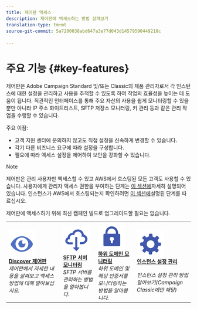 ```yaml
---
title: 제어판 액세스
description: 제어판에 액세스하는 방법 살펴보기
translation-type: tm+mt
source-git-commit: 5a7200038abd647a3e77d043d14579590449218c

---
```



# 주요 기능 {#key-features}

제어판은 Adobe Campaign Standard 및/또는 Classic의 제품 관리자로서 각 인스턴스에 대한 설정을 관리하고 사용을 추적할 수 있도록 하여 작업의 효율성을 높이는 데 도움이 됩니다. 직관적인 인터페이스를 통해 주요 자산의 사용을 쉽게 모니터링할 수 있을 뿐만 아니라 IP 주소 화이트리스트, SFTP 저장소 모니터링, 키 관리 등과 같은 관리 작업을 수행할 수 있습니다.

주요 이점:

* 고객 지원 센터에 문의하지 않고도 직접 설정을 신속하게 변경할 수 있습니다.
* 각기 다른 비즈니스 요구에 따라 설정을 구성합니다.
* 필요에 따라 액세스 설정을 제어하여 보안을 강화할 수 있습니다.

>[!NOTE]
>제어판은 관리 사용자만 액세스할 수 있고 AWS에서 호스팅된 모든 고객도 사용할 수 있습니다. 사용자에게 관리자 액세스 권한을 부여하는 단계는 [이 섹션에](../../discover/using/managing-permissions.md)자세히 설명되어 있습니다. 인스턴스가 AWS에서 호스팅되는지 확인하려면 [이 섹션에](../../faq.md)설명된 단계를 따르십시오.
>
>제어판에 액세스하기 위해 최신 캠페인 빌드로 업그레이드할 필요는 없습니다.

<table>
<tr>
    <td>
        <a href="../../discover/using/accessing-control-panel.md"><img alt="조건" src="assets/do-not-localize/discover.png"/></a>
        <div><a href="../../discover/using/accessing-control-panel.md"><strong>Discover 제어판</strong></a></div>
        <em>제어판에서 자세한 내용을 살펴보고 액세스 방법에 대해 알아보십시오.</em>
    </td>
    <td>
        <a href="../../sftp/using/about-sftp-management.md"><img alt="조건" src="assets/do-not-localize/sftp.png"/></a>
        <div><a href="../../sftp/using/about-sftp-management.md"><strong>SFTP 서버 모니터링</strong></a></div>
        <em>SFTP 서버를 관리하는 방법을 알아봅니다.</em>
    </td>
    <td>
        <a href="../../subdomains-certificates/using/subdomains-branding.md"><img alt="조건" src="assets/do-not-localize/subdomains.png"/></a>
        <div><a href="../../subdomains-certificates/using/subdomains-branding.md"><strong>하위 도메인 모니터링</strong></a></div>
        <em>하위 도메인 및 해당 인증서를 모니터링하는 방법을 알아봅니다.</em>
    </td>
    <td>
        <a href="../../instances-settings/using/ip-whitelisting-instance-access.md"><img alt="조건" src="assets/do-not-localize/instance_settings.png"/></a>
        <div><a href="../../instances-settings/using/ip-whitelisting-instance-access.md"><strong>인스턴스 설정 관리</strong></a></div>
        <br/><em>인스턴스 설정 관리 방법 알아보기(Campaign Classic에만 해당)</em>
    </td>
</tr>
</table>

